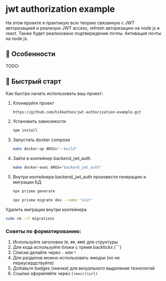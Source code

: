 # jwt authorization example

На этом проекте я практикую всю теорию связанную с JWT авторизацией и реализую JWT access,
refresh авторизацию на node js и react. Также будет реализовано подтверждение почты. Активация почты на node js.

## 📌 Особенности
TODO:
## 🚀 Быстрый старт

Как быстро начать использовать ваш проект:

1. Клонируйте проект
   ```bash
   https://github.com/hikkathon/jwt-authorization-example.git
   ```
2. Установить зависимости
   ```bash
   npm install
   ```
3. Запустить docker compose
   ```bash
   make docker-up ARGS="--build"
   ```
3. Зайти в контейнер backend_jwt_auth
   ```bash
   make docker-exec ARGS="backend_jwt_auth"
   ```
4. Внутри контейнера backend_jwt_auth произвести генерацию и миграции БД
   ```bash
   npx prisma generate
   ```
   ```bash
   npx prisma migrate dev --name "init"
   ```

Удалить миграции внутри контейнера
   ```bash
   sudo rm -rf migrations
   ```

### Советы по форматированию:
1. Используйте заголовки (`#`, `##`, `###`) для структуры
2. Для кода используйте блоки с тремя backticks (```)
3. Списки делайте через `-` или `*`
4. Для разделов можно использовать эмодзи (но не переусердствуйте)
5. Добавьте badges (значки) для визуального выделения технологий
6. Ссылки оформляйте через `[текст](url)`